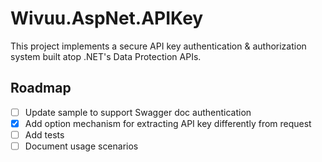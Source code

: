 # Wivuu.AspNet.APIKey

This project implements a secure API key authentication & authorization system built atop .NET's Data Protection APIs.

## Roadmap
- [ ] Update sample to support Swagger doc authentication
- [x] Add option mechanism for extracting API key differently from request
- [ ] Add tests
- [ ] Document usage scenarios
